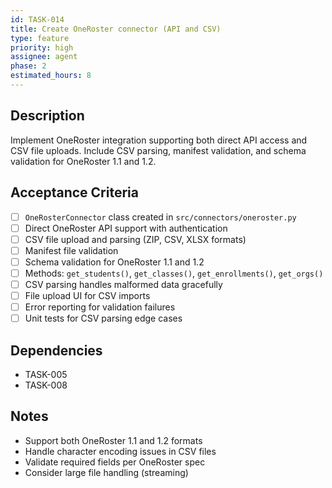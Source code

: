 ```yaml
---
id: TASK-014
title: Create OneRoster connector (API and CSV)
type: feature
priority: high
assignee: agent
phase: 2
estimated_hours: 8
---
```


## Description
Implement OneRoster integration supporting both direct API access and CSV file uploads. Include CSV parsing, manifest validation, and schema validation for OneRoster 1.1 and 1.2.

## Acceptance Criteria
- [ ] `OneRosterConnector` class created in `src/connectors/oneroster.py`
- [ ] Direct OneRoster API support with authentication
- [ ] CSV file upload and parsing (ZIP, CSV, XLSX formats)
- [ ] Manifest file validation
- [ ] Schema validation for OneRoster 1.1 and 1.2
- [ ] Methods: `get_students()`, `get_classes()`, `get_enrollments()`, `get_orgs()`
- [ ] CSV parsing handles malformed data gracefully
- [ ] File upload UI for CSV imports
- [ ] Error reporting for validation failures
- [ ] Unit tests for CSV parsing edge cases

## Dependencies
- TASK-005
- TASK-008

## Notes
- Support both OneRoster 1.1 and 1.2 formats
- Handle character encoding issues in CSV files
- Validate required fields per OneRoster spec
- Consider large file handling (streaming)
